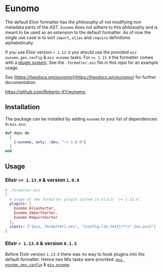 # Eunomo

The default Elixir formatter has the philosophy of not modifying non metadata parts of the AST.
`Eunomo` does not adhere to this philosophy and is meant to be used as an extension to the default
formatter. As of now the single use case is to sort `import`, `alias` and `require` definitions
alphabetically.

If you use Elixir version `< 1.13.0` you should use the provided `mix eunomo.gen.config`
& `mix eunomo` tasks. For `>= 1.13.0` the formatter comes with a [plugin
system](https://hexdocs.pm/mix/1.13.0/Mix.Tasks.Format.html#module-plugins). See the
`.formatter.exs` file in this repo for an example usage.

See [https://hexdocs.pm/eunomo](https://hexdocs.pm/eunomo) for further documentation.

https://github.com/Roberto-XY/eunomo


## Installation

The package can be installed by adding `eunomo` to your list of dependencies in `mix.exs`:

```elixir
def deps do
  [
    {:eunomo, only: :dev, "~> 1.0.0"}
  ]
end
```

## Usage

### Elixir `>= 1.13.0` & version `1.0.0`

```elixir
# .formatter.exs
[
  # Usage of new formatter plugin system in Elixir `>= 1.13.0`.
  plugins: [
    Eunomo.AliasSorter,
    Eunomo.ImportSorter,
    Eunomo.RequireSorter
  ],
  inputs: ["{mix,.formatter}.exs", "{config,lib,test}/**/*.{ex,exs}"]
]
```


### Elixir `< 1.13.0` & version `0.1.3 `

Before Elxiir version `1.13.0` there was no way to hook plugins into the default formatter. Hence
two Mix tasks were provided: [`mix eunomo.gen.config`](https://hexdocs.pm/eunomo/0.1.3/Mix.Tasks.Eunomo.Gen.Config.html) & [`mix eunomo`](https://hexdocs.pm/eunomo/0.1.3/Mix.Tasks.Eunomo.html#content).